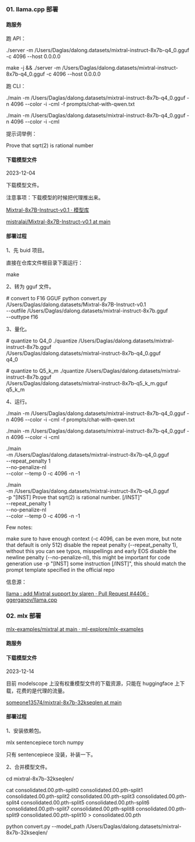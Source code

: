 ### 01. llama.cpp 部署

#### 跑服务

跑 API：

./server -m /Users/Daglas/dalong.datasets/mixtral-instruct-8x7b-q4_0.gguf -c 4096 --host 0.0.0.0



make -j && ./server -m /Users/Daglas/dalong.datasets/mixtral-instruct-8x7b-q4_0.gguf -c 4096 --host 0.0.0.0



跑 CLI：

./main -m /Users/Daglas/dalong.datasets/mixtral-instruct-8x7b-q4_0.gguf -n 4096 --color -i -cml -f prompts/chat-with-qwen.txt

./main -m /Users/Daglas/dalong.datasets/mixtral-instruct-8x7b-q4_0.gguf -n 4096 --color -i -cml


提示词举例：

Prove that sqrt(2) is rational number



#### 下载模型文件

2023-12-04

下载模型文件。

注意事项：下载模型的时候把代理推出来。

[Mixtral-8x7B-Instruct-v0.1 · 模型库](https://www.modelscope.cn/models/AI-ModelScope/Mixtral-8x7B-Instruct-v0.1/files)

[mistralai/Mixtral-8x7B-Instruct-v0.1 at main](https://huggingface.co/mistralai/Mixtral-8x7B-Instruct-v0.1/tree/main)

####  部署过程

1、先 buid 项目。

直接在仓库文件根目录下面运行：

make

2、转为 gguf 文件。

\# convert to F16 GGUF
python convert.py /Users/Daglas/dalong.datasets/Mixtral-8x7B-Instruct-v0.1 \
         --outfile /Users/Daglas/dalong.datasets/mixtral-instruct-8x7b.gguf \
         --outtype f16

3、量化。

\# quantize to Q4_0
./quantize /Users/Daglas/dalong.datasets/mixtral-instruct-8x7b.gguf \
           /Users/Daglas/dalong.datasets/mixtral-instruct-8x7b-q4_0.gguf \
           q4_0

\# quantize to Q5_k_m
./quantize /Users/Daglas/dalong.datasets/mixtral-instruct-8x7b.gguf \
           /Users/Daglas/dalong.datasets/mixtral-instruct-8x7b-q5_k_m.gguf \
           q5_k_m


4、运行。

./main -m /Users/Daglas/dalong.datasets/mixtral-instruct-8x7b-q4_0.gguf -n 4096 --color -i -cml -f prompts/chat-with-qwen.txt

./main -m /Users/Daglas/dalong.datasets/mixtral-instruct-8x7b-q4_0.gguf -n 4096 --color -i -cml

./main \
  -m /Users/Daglas/dalong.datasets/mixtral-instruct-8x7b-q4_0.gguf \
  --repeat_penalty 1 \
  --no-penalize-nl \
  --color --temp 0 -c 4096 -n -1 


./main \
  -m /Users/Daglas/dalong.datasets/mixtral-instruct-8x7b-q4_0.gguf \
  -p "[INST] Prove that sqrt(2) is rational number. [/INST]" \
  --repeat_penalty 1 \
  --no-penalize-nl \
  --color --temp 0 -c 4096 -n -1 

Few notes:

make sure to have enough context (-c 4096, can be even more, but note that default is only 512)
disable the repeat penalty (--repeat_penalty 1), without this you can see typos, misspellings and early EOS
disable the newline penalty (--no-penalize-nl), this might be important for code generation
use -p "[INST] some instruction [/INST]", this should match the prompt template specified in the official repo

信息源：

[llama : add Mixtral support by slaren · Pull Request #4406 · ggerganov/llama.cpp](https://github.com/ggerganov/llama.cpp/pull/4406)


### 02. mlx 部署

[mlx-examples/mixtral at main · ml-explore/mlx-examples](https://github.com/ml-explore/mlx-examples/tree/main/mixtral)





#### 跑服务




#### 下载模型文件

2023-12-14

目前 modelscope 上没有权重模型文件的下载资源，只能在 huggingface 上下载，花费的是代理的流量。

[someone13574/mixtral-8x7b-32kseqlen at main](https://huggingface.co/someone13574/mixtral-8x7b-32kseqlen/tree/main)

####  部署过程

1、安装依赖包。

mlx
sentencepiece
torch
numpy

只有 sentencepiece 没装，补装一下。

2、合并模型文件。

cd mixtral-8x7b-32kseqlen/

cat consolidated.00.pth-split0 consolidated.00.pth-split1 consolidated.00.pth-split2 consolidated.00.pth-split3 consolidated.00.pth-split4 consolidated.00.pth-split5 consolidated.00.pth-split6 consolidated.00.pth-split7 consolidated.00.pth-split8 consolidated.00.pth-split9 consolidated.00.pth-split10 > consolidated.00.pth



python convert.py --model_path /Users/Daglas/dalong.datasets/mixtral-8x7b-32kseqlen/